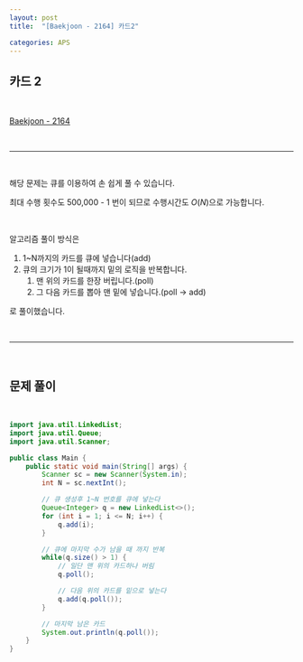 ```yaml
---
layout: post
title:  "[Baekjoon - 2164] 카드2"

categories: APS
---
```


## 카드 2

<br>

[Baekjoon - 2164](https://www.acmicpc.net/problem/2164)

<br>

***

<br>

해당 문제는 큐를 이용하여 손 쉽게 풀 수 있습니다.

최대 수행 횟수도 500,000 - 1 번이 되므로 수행시간도 $O(N)$으로 가능합니다.

<br>

알고리즘 풀이 방식은

1. 1~N까지의 카드를 큐에 넣습니다(add)
2. 큐의 크기가 1이 될때까지 밑의 로직을 반복합니다.
   1. 맨 위의 카드를 한장 버립니다.(poll)
   2. 그 다음 카드를 뽑아 맨 밑에 넣습니다.(poll -> add) 

로 풀이했습니다.

<br>

***


<br>

## 문제 풀이

<br>

```java
import java.util.LinkedList;
import java.util.Queue;
import java.util.Scanner;

public class Main {
    public static void main(String[] args) {
        Scanner sc = new Scanner(System.in);
        int N = sc.nextInt();

        // 큐 생성후 1~N 번호를 큐에 넣는다
        Queue<Integer> q = new LinkedList<>();
        for (int i = 1; i <= N; i++) {
            q.add(i);
        }

        // 큐에 마지막 수가 남을 때 까지 반복
        while(q.size() > 1) {
            // 일단 맨 위의 카드하나 버림
            q.poll();

            // 다음 위의 카드를 밑으로 넣는다
            q.add(q.poll());
        }

        // 마지막 남은 카드
        System.out.println(q.poll());
    }
}
```